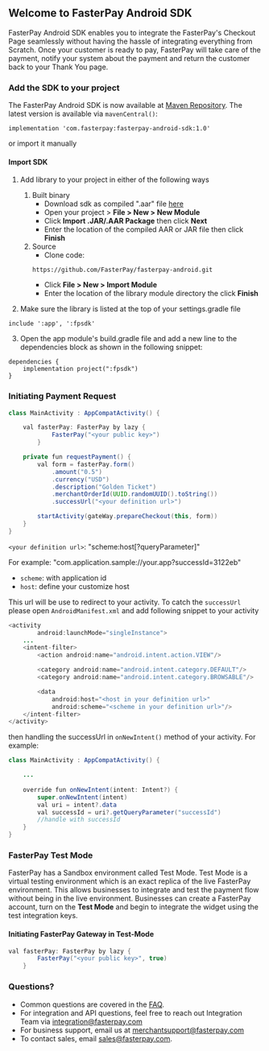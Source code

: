 ## Welcome to FasterPay Android SDK

FasterPay Android SDK enables you to integrate the FasterPay's Checkout Page seamlessly without having the hassle of integrating everything from Scratch. Once your customer is ready to pay, FasterPay will take care of the payment, notify your system about the payment and return the customer back to your Thank You page.

### Add the SDK to your project

The FasterPay Android SDK is now available at [Maven Repository](https://repo1.maven.org/maven2/com/fasterpay/). The latest version is available via `mavenCentral()`:

```
implementation 'com.fasterpay:fasterpay-android-sdk:1.0'
```

or import it manually

#### Import SDK

1. Add library to your project in either of the following ways
	1. Built binary
		* Download sdk as compiled ".aar" file [here](https://github.com/FasterPay/fasterpay-android/blob/master/built-library/fpsdk.aar)
		* Open your project > **File > New > New Module**
		* Click **Import .JAR/.AAR Package** then click **Next**
		* Enter the location of the compiled AAR or JAR file then click **Finish**
	2. Source
	    * Clone code:
	    ```
	    https://github.com/FasterPay/fasterpay-android.git
	    ```
		* Click **File > New > Import Module**
		* Enter the location of the library module directory the click **Finish**

2. Make sure the library is listed at the top of your settings.gradle file

```
include ':app', ':fpsdk'
```

3. Open the app module's build.gradle file and add a new line to the dependencies block as shown in the following snippet:

```
dependencies {
    implementation project(":fpsdk")
}
```

### Initiating Payment Request

```java
class MainActivity : AppCompatActivity() {

    val fasterPay: FasterPay by lazy {
            FasterPay("<your public key>") 
        }

    private fun requestPayment() {
        val form = fasterPay.form()
            .amount("0.5")
            .currency("USD")
            .description("Golden Ticket")
            .merchantOrderId(UUID.randomUUID().toString())
            .successUrl("<your definition url>")

        startActivity(gateWay.prepareCheckout(this, form))
    }
}
```

`<your definition url>`: "scheme:host[?queryParameter]"

For example: "com.application.sample://your.app?successId=3122eb"

- `scheme`: with application id
- `host`: define your customize host

This url will be use to redirect to your activity. 
To catch the `successUrl` please open `AndroidManifest.xml` and add following snippet to your activity 

```java
<activity
        android:launchMode="singleInstance">
    ...
    <intent-filter>
        <action android:name="android.intent.action.VIEW"/>

        <category android:name="android.intent.category.DEFAULT"/>
        <category android:name="android.intent.category.BROWSABLE"/>

        <data
            android:host="<host in your definition url>"
            android:scheme="<scheme in your definition url>"/>
    </intent-filter>
</activity>
```

then handling the successUrl in `onNewIntent()` method of your activity. For example:

```java
class MainActivity : AppCompatActivity() {

    ...
    
    override fun onNewIntent(intent: Intent?) {
        super.onNewIntent(intent)
        val uri = intent?.data
        val successId = uri?.getQueryParameter("successId")
        //handle with successId
    }
}
```


### FasterPay Test Mode

FasterPay has a Sandbox environment called Test Mode. Test Mode is a virtual testing environment which is an exact replica of the live FasterPay environment. This allows businesses to integrate and test the payment flow without being in the live environment. Businesses can create a FasterPay account, turn on the **Test Mode** and begin to integrate the widget using the test integration keys.

#### Initiating FasterPay Gateway in Test-Mode

```java
val fasterPay: FasterPay by lazy {
        FasterPay("<your public key>", true)
    }
```

### Questions?

- Common questions are covered in the [FAQ](https://www.fasterpay.com/support).
- For integration and API questions, feel free to reach out Integration Team via [integration@fasterpay.com](integration@fasterpay.com)
- For business support, email us at [merchantsupport@fasterpay.com](merchantsupport@fasterpay.com)
- To contact sales, email [sales@fasterpay.com](sales@fasterpay.com).